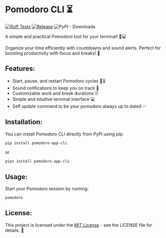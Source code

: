 # Pomodoro CLI ⏳

[![Ruff Tests](https://github.com/GussSoares/pomodoro-cli/actions/workflows/test.yml/badge.svg)](https://github.com/GussSoares/pomodoro-cli/actions/workflows/test.yml)
[![Release](https://github.com/GussSoares/pomodoro-cli/actions/workflows/publish.yml/badge.svg)](https://github.com/GussSoares/pomodoro-cli/actions/workflows/publish.yml)
![PyPI - Downloads](https://img.shields.io/pypi/dm/pomodoro-app-cli)


A simple and practical Pomodoro tool for your terminal! 📱💻

Organize your time efficiently with countdowns and sound alerts. Perfect for boosting productivity with focus and breaks! 🚀

## Features:
- Start, pause, and restart  Pomodoro cycles 🍅⏳
- Sound notifications to keep you on track 🔔
- Customizable work and break durations ⏰
- Simple and intuitive terminal interface 💻
- Self update command to be your pomodoro always up to dated ✅

## Installation:
You can install Pomodoro CLI directly from PyPI using pip:  
```bash
pip install pomodoro-app-cli
```

or

```bash
pipx install pomodoro-app-cli
```

## Usage:
Start your Pomodoro session by running:

```bash
pomodoro
```

## License:
This project is licensed under the [MIT License](LICENSE) - see the LICENSE file for details. 📜
